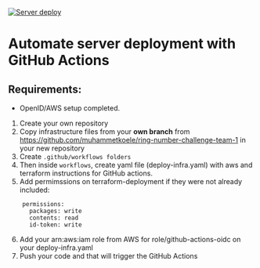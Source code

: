 [![Server deploy](https://github.com/leticiavalladares/ring-challenge-team1-ec2-nr3/actions/workflows/deploy-infra.yaml/badge.svg?branch=main)](https://github.com/leticiavalladares/ring-challenge-team1-ec2-nr3/actions/workflows/deploy-infra.yaml)

# Automate server deployment with GitHub Actions

## Requirements:
- OpenID/AWS setup completed.

1. Create your own repository
2. Copy infrastructure files from your **own branch** from https://github.com/muhammetkoele/ring-number-challenge-team-1 in your new repository
3. Create `.github/workflows folders`
4. Then inside `workflows`, create yaml file (deploy-infra.yaml) with aws and terraform instructions for GitHub actions.
5. Add permimssions on terraform-deployment if they were not already included:
```
    permissions:
      packages: write
      contents: read
      id-token: write
```
6. Add your arn:aws:iam role from AWS for role/github-actions-oidc on your deploy-infra.yaml
7. Push your code and that will trigger the GitHub Actions